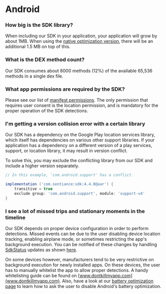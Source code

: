 # Android

### How big is the SDK library?

When including our SDK in your application, your application will grow by about 1MB. When using the [native optimization version](../getting-started/android-sdk/include-sdk.md), there will be an additional 1.5 MB on top of this.

### What is the DEX method count?

Our SDK consumes about 8000 methods \(12%\) of the available 65,536 methods in a single dex file.

### What app permissions are required by the SDK?

Please see our list of [manifest permissions](../appendix/android/manifest-permission.md). The only permission that requires user consent is the location permission, and is mandatory for the proper operation of the SDK detections.

### I'm getting a version collision error with a certain library

Our SDK has a dependency on the Google Play location services library, which itself has dependencies on various other support libraries. If your application has a dependency on a different version of a play services, support, or location library, it may result in version conflict.

To solve this, you may exclude the conflicting library from our SDK and include a higher version separately.

```groovy
// In this example, 'com.android.support' has a conflict.

implementation ('com.sentiance:sdk:4.4.0@aar') {
	transitive = true
	exclude group: 'com.android.support', module: 'support-v4'
}
```

### I see a lot of missed trips and stationary moments in the timeline

Our SDK depends on proper device configuration in order to perform detections. Missed events can be due to the user disabling device location tracking, enabling airplane mode, or sometimes restricting the app's background execution. You can be notified of these changes by handling [SdkStatus](../api-reference/android/sdkstatus/) updates as shown [here](../getting-started/android-sdk/sdk-status-updates.md).

On some devices however, manufacturers tend to be very restrictive on background execution for newly installed apps. On these devices, the user has to manually whitelist the app to allow proper detections. A handy whitelisting guide can be found on [www.dontkillmyapp.com](www.dontkillmyapp.com). Also, have a look at our [battery optimization page](../appendix/android/android-battery-optimization.md) to learn how to ask the user to disable Android's battery optimization.

